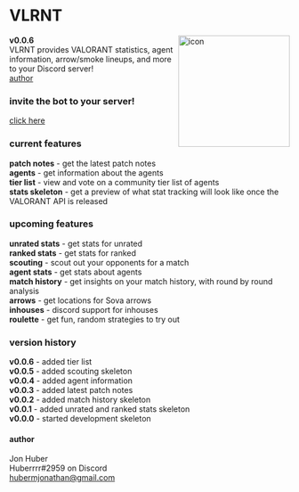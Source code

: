 # VLRNT
**v0.0.6** <img src="https://hubermjonathan-vlrnt.herokuapp.com/icon" align="right" alt="icon" width="200px" height="200px"></br>
VLRNT provides VALORANT statistics, agent information, arrow/smoke lineups, and more to your Discord server!</br>
[author](#author)

### invite the bot to your server!
[click here](https://discordapp.com/oauth2/authorize?client_id=717125416858550322&permissions=18432&scope=bot)
### current features
**patch notes** - get the latest patch notes</br>
**agents** - get information about the agents</br>
**tier list** - view and vote on a community tier list of agents</br>
**stats skeleton** - get a preview of what stat tracking will look like once the VALORANT API is released</br>
### upcoming features
**unrated stats** - get stats for unrated</br>
**ranked stats** - get stats for ranked</br>
**scouting** - scout out your opponents for a match</br>
**agent stats** - get stats about agents</br>
**match history** - get insights on your match history, with round by round analysis</br>
**arrows** - get locations for Sova arrows</br>
**inhouses** - discord support for inhouses</br>
**roulette** - get fun, random strategies to try out</br>
### version history
**v0.0.6** - added tier list</br>
**v0.0.5** - added scouting skeleton</br>
**v0.0.4** - added agent information</br>
**v0.0.3** - added latest patch notes</br>
**v0.0.2** - added match history skeleton</br>
**v0.0.1** - added unrated and ranked stats skeleton</br>
**v0.0.0** - started development skeleton</br>
#### author
Jon Huber</br>
Huberrrr#2959 on Discord</br>
[hubermjonathan@gmail.com](mailto:hubermjonathan@gmail.com)
